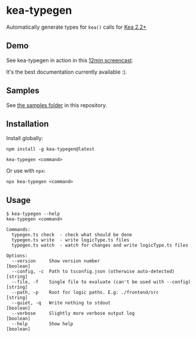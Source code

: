 # kea-typegen

Automatically generate types for `kea()` calls for [Kea 2.2+](https://kea.js.org/)

## Demo

See kea-typegen in action in this [12min screencast](https://www.youtube.com/watch?v=jGy-p9UxcBA).

It's the best documentation currently available :).

## Samples

See [the samples folder](https://github.com/keajs/kea-typegen/tree/master/samples) in this repository.

## Installation

Install globally:

```
npm install -g kea-typegen@latest

kea-typegen <command>
```

Or use with `npx`:

```
npx kea-typegen <command>
```

## Usage 


```text
$ kea-typegen --help
kea-typegen <command>

Commands:
  typegen.ts check  - check what should be done
  typegen.ts write  - write logicType.ts files
  typegen.ts watch  - watch for changes and write logicType.ts files

Options:
  --version     Show version number                                    [boolean]
  --config, -c  Path to tsconfig.json (otherwise auto-detected)         [string]
  --file, -f    Single file to evaluate (can't be used with --config)   [string]
  --path, -p    Root for logic paths. E.g: ./frontend/src               [string]
  --quiet, -q   Write nothing to stdout                                [boolean]
  --verbose     Slightly more verbose output log                       [boolean]
  --help        Show help                                              [boolean]
```

